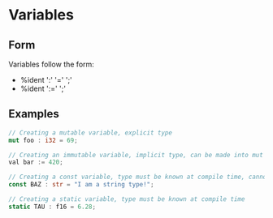 # Variables

## Form

Variables follow the form:

- <PROTECTION> %ident ':' <TYPE> '=' <EXPR> ';'
- <PROTECTION> %ident      ':='      <EXPR> ';'

## Examples

```rust
// Creating a mutable variable, explicit type
mut foo : i32 = 69;

// Creating an immutable variable, implicit type, can be made into mut
val bar := 420;

// Creating a const variable, type must be known at compile time, cannot be made into mut
const BAZ : str = "I am a string type!";

// Creating a static variable, type must be known at compile time
static TAU : f16 = 6.28;
```
